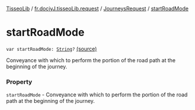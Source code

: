 [TisseoLib](../../index.md) / [fr.docjyJ.tisseoLib.request](../index.md) / [JourneysRequest](index.md) / [startRoadMode](./start-road-mode.md)

# startRoadMode

`var startRoadMode: `[`String`](https://kotlinlang.org/api/latest/jvm/stdlib/kotlin/-string/index.html)`?` [(source)](https://github.com/docjyj/tisseoLib/tree/master/src/main/kotlin/fr/docjyJ/tisseoLib/request/JourneysRequest.kt#L71)

Conveyance with which to perform the portion of the road path at the beginning of the journey.

### Property

`startRoadMode` - Conveyance with which to perform the portion of the road path at the beginning of the journey.